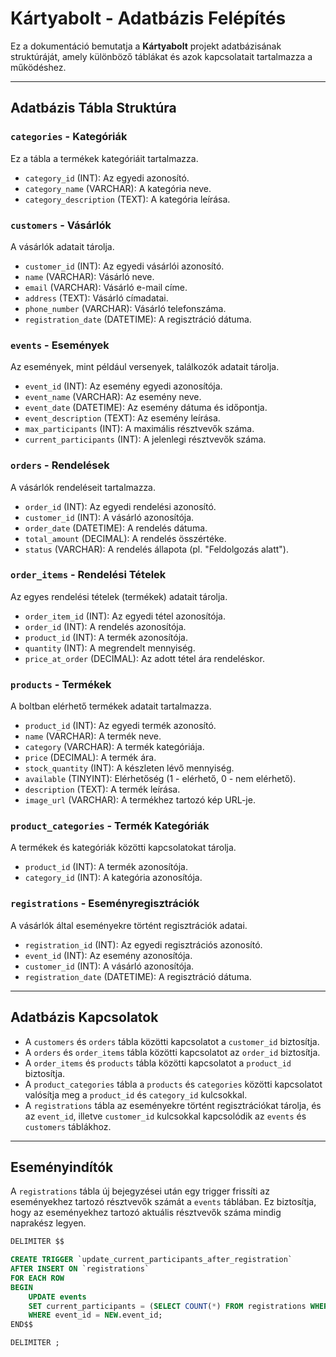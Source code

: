 # Kártyabolt - Adatbázis Felépítés

Ez a dokumentáció bemutatja a **Kártyabolt** projekt adatbázisának struktúráját, amely különböző táblákat és azok kapcsolatait tartalmazza a működéshez.

---

## Adatbázis Tábla Struktúra

### `categories` - Kategóriák
Ez a tábla a termékek kategóriáit tartalmazza.

- `category_id` (INT): Az egyedi azonosító.
- `category_name` (VARCHAR): A kategória neve.
- `category_description` (TEXT): A kategória leírása.

### `customers` - Vásárlók
A vásárlók adatait tárolja.

- `customer_id` (INT): Az egyedi vásárlói azonosító.
- `name` (VARCHAR): Vásárló neve.
- `email` (VARCHAR): Vásárló e-mail címe.
- `address` (TEXT): Vásárló címadatai.
- `phone_number` (VARCHAR): Vásárló telefonszáma.
- `registration_date` (DATETIME): A regisztráció dátuma.

### `events` - Események
Az események, mint például versenyek, találkozók adatait tárolja.

- `event_id` (INT): Az esemény egyedi azonosítója.
- `event_name` (VARCHAR): Az esemény neve.
- `event_date` (DATETIME): Az esemény dátuma és időpontja.
- `event_description` (TEXT): Az esemény leírása.
- `max_participants` (INT): A maximális résztvevők száma.
- `current_participants` (INT): A jelenlegi résztvevők száma.

### `orders` - Rendelések
A vásárlók rendeléseit tartalmazza.

- `order_id` (INT): Az egyedi rendelési azonosító.
- `customer_id` (INT): A vásárló azonosítója.
- `order_date` (DATETIME): A rendelés dátuma.
- `total_amount` (DECIMAL): A rendelés összértéke.
- `status` (VARCHAR): A rendelés állapota (pl. "Feldolgozás alatt").

### `order_items` - Rendelési Tételek
Az egyes rendelési tételek (termékek) adatait tárolja.

- `order_item_id` (INT): Az egyedi tétel azonosítója.
- `order_id` (INT): A rendelés azonosítója.
- `product_id` (INT): A termék azonosítója.
- `quantity` (INT): A megrendelt mennyiség.
- `price_at_order` (DECIMAL): Az adott tétel ára rendeléskor.

### `products` - Termékek
A boltban elérhető termékek adatait tartalmazza.

- `product_id` (INT): Az egyedi termék azonosító.
- `name` (VARCHAR): A termék neve.
- `category` (VARCHAR): A termék kategóriája.
- `price` (DECIMAL): A termék ára.
- `stock_quantity` (INT): A készleten lévő mennyiség.
- `available` (TINYINT): Elérhetőség (1 - elérhető, 0 - nem elérhető).
- `description` (TEXT): A termék leírása.
- `image_url` (VARCHAR): A termékhez tartozó kép URL-je.

### `product_categories` - Termék Kategóriák
A termékek és kategóriák közötti kapcsolatokat tárolja.

- `product_id` (INT): A termék azonosítója.
- `category_id` (INT): A kategória azonosítója.

### `registrations` - Eseményregisztrációk
A vásárlók által eseményekre történt regisztrációk adatai.

- `registration_id` (INT): Az egyedi regisztrációs azonosító.
- `event_id` (INT): Az esemény azonosítója.
- `customer_id` (INT): A vásárló azonosítója.
- `registration_date` (DATETIME): A regisztráció dátuma.

---

## Adatbázis Kapcsolatok

- A `customers` és `orders` tábla közötti kapcsolatot a `customer_id` biztosítja.
- A `orders` és `order_items` tábla közötti kapcsolatot az `order_id` biztosítja.
- A `order_items` és `products` tábla közötti kapcsolatot a `product_id` biztosítja.
- A `product_categories` tábla a `products` és `categories` közötti kapcsolatot valósítja meg a `product_id` és `category_id` kulcsokkal.
- A `registrations` tábla az eseményekre történt regisztrációkat tárolja, és az `event_id`, illetve `customer_id` kulcsokkal kapcsolódik az `events` és `customers` táblákhoz.

---

## Eseményindítók

A `registrations` tábla új bejegyzései után egy trigger frissíti az eseményekhez tartozó résztvevők számát a `events` táblában. Ez biztosítja, hogy az eseményekhez tartozó aktuális résztvevők száma mindig naprakész legyen.

```sql
DELIMITER $$

CREATE TRIGGER `update_current_participants_after_registration` 
AFTER INSERT ON `registrations` 
FOR EACH ROW 
BEGIN
    UPDATE events
    SET current_participants = (SELECT COUNT(*) FROM registrations WHERE event_id = NEW.event_id)
    WHERE event_id = NEW.event_id;
END$$

DELIMITER ;